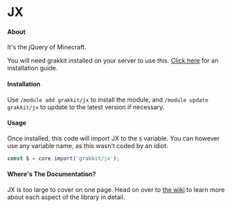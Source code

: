 # JX

#### About
It's the jQuery of Minecraft.

You will need grakkit installed on your server to use this. [Click here](https://github.com/grakkit/grakkit/wiki) for an installation guide.

#### Installation
Use `/module add grakkit/jx` to install the module, and `/module update grakkit/jx` to update to the latest version if necessary.

#### Usage
Once installed, this code will import JX to the `$` variable. You can however use any variable name, as this wasn't coded by an idiot.
```javascript
const $ = core.import('grakkit/jx');
```

#### Where's The Documentation?
JX is too large to cover on one page. Head on over to [the wiki](https://github.com/grakkit/jx/wiki) to learn more about each aspect of the library in detail.